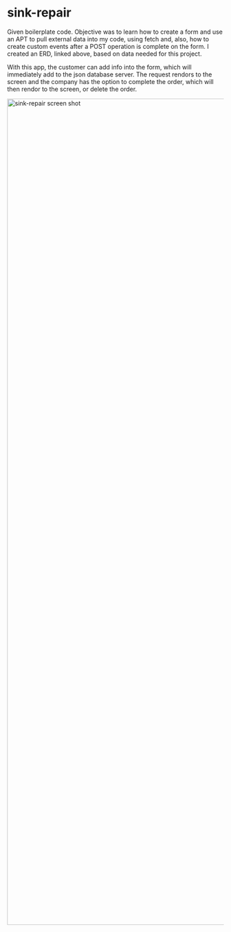 # sink-repair
Given boilerplate code. Objective was to learn how to create a form and use an APT to pull external data into my code, using fetch and, also, how to create custom events after a POST operation is complete on the form. 
I created an ERD, linked above, based on data needed for this project. 

With this app, the customer can add info into the form, which will immediately add to the json database server. The request rendors to the screen and the company has the option to complete the order, which will then rendor to the screen, or delete the order.  


<img width="1919" alt="sink-repair screen shot" src="https://user-images.githubusercontent.com/99150447/178160301-e13c7080-18d4-400e-82b5-3fc97771f1e0.png">
